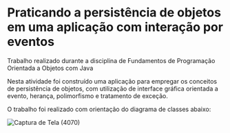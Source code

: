 # Praticando a persistência de objetos em uma aplicação com interação por eventos

Trabalho realizado durante a disciplina de Fundamentos de Programação Orientada a Objetos com Java 

Nesta atividade foi construído uma aplicação para empregar os conceitos de persistência de objetos, com utilização de interface gráfica orientada a evento, herança, polimorfismo e tratamento de exceção. 

O trabalho foi realizado com orientação do diagrama de classes abaixo:

![Captura de Tela (4070)](https://user-images.githubusercontent.com/104173458/184519238-27a6c6f3-02d4-45c7-8bed-99cab3702219.png)

